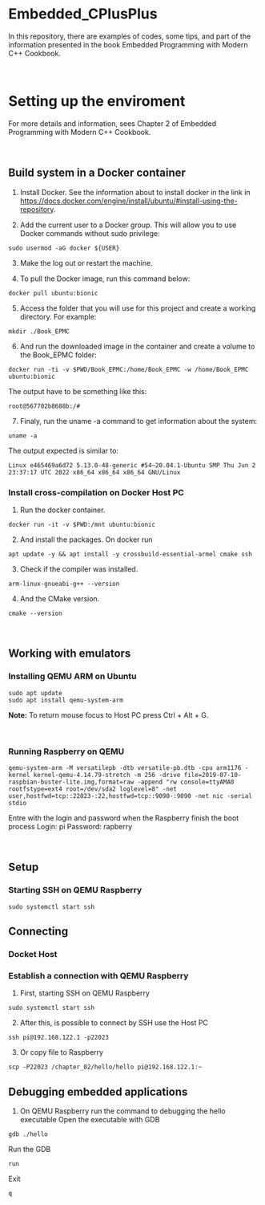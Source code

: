 # Embedded_CPlusPlus

In this repository, there are examples of codes, some tips, and part of the information presented in the book Embedded Programming with Modern C++ Cookbook.

&nbsp;
# Setting up the enviroment

For more details and information, sees Chapter 2 of Embedded Programming with Modern C++ Cookbook.

&nbsp;
## Build system in a Docker container 


1. Install Docker. See the information about to install docker in the link in https://docs.docker.com/engine/install/ubuntu/#install-using-the-repository.

2. Add the current user to a Docker group. This will allow you to use Docker commands without sudo privilege:

```console
sudo usermod -aG docker ${USER}
```

3. Make the log out or restart the machine.

4. To pull the Docker image, run this command below:

```console
docker pull ubuntu:bionic
```

5. Access the folder that you will use for this project and create a working directory. For example:

```console
mkdir ./Book_EPMC
```

6. And run the downloaded image in the container and create a volume to the Book_EPMC folder:

```console
docker run -ti -v $PWD/Book_EPMC:/home/Book_EPMC -w /home/Book_EPMC ubuntu:bionic
```

The output have to be something like this:

```console
root@567702b8688b:/# 
```

7. Finaly, run the uname -a command to get information about the system:

```console
uname -a
```

The output expected is similar to:

```console
Linux e465469a6d72 5.13.0-48-generic #54~20.04.1-Ubuntu SMP Thu Jun 2 23:37:17 UTC 2022 x86_64 x86_64 x86_64 GNU/Linux
```

### Install cross-compilation on Docker Host PC

1. Run the docker container.
```console
docker run -it -v $PWD:/mnt ubuntu:bionic
```

2. And install the packages.
On docker run

```console
apt update -y && apt install -y crossbuild-essential-armel cmake ssh
```

3. Check if the compiler was installed.

```console
arm-linux-gnueabi-g++ --version
```

4. And the CMake version.

```console
cmake --version
```

&nbsp;
## Working with emulators
### Installing QEMU ARM on Ubuntu

```console
sudo apt update
sudo apt install qemu-system-arm
```

**Note:** To return mouse focus to Host PC press Ctrl + Alt + G.

&nbsp;
### Running Raspberry on QEMU
```console
qemu-system-arm -M versatilepb -dtb versatile-pb.dtb -cpu arm1176 -kernel kernel-qemu-4.14.79-stretch -m 256 -drive file=2019-07-10-raspbian-buster-lite.img,format=raw -append "rw console=ttyAMA0 rootfstype=ext4 root=/dev/sda2 loglevel=8" -net user,hostfwd=tcp::22023-:22,hostfwd=tcp::9090-:9090 -net nic -serial stdio
```

Entre with the login and password when the Raspberry finish the boot process 
Login: pi
Password: rapberry

&nbsp;
## Setup
### Starting SSH on QEMU Raspberry
```console
sudo systemctl start ssh
```

## Connecting

### Docket Host

### Establish a connection with QEMU Raspberry

1. First, starting SSH on QEMU Raspberry
```console
sudo systemctl start ssh
```

2. After this, is possible to connect by SSH use the Host PC
```console
ssh pi@192.168.122.1 -p22023
```

3. Or copy file to Raspberry
```console
scp -P22023 /chapter_02/hello/hello pi@192.168.122.1:~
```

## Debugging embedded applications

1. On QEMU Raspberry run the command to debugging the hello executable
Open the executable with GDB
```console
gdb ./hello
```

Run the GDB
```console
run
```

Exit
```console
q
```